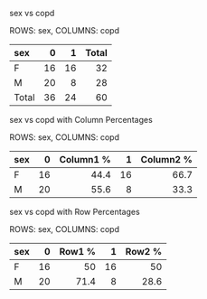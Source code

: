 sex vs copd

ROWS: sex, COLUMNS: copd

| sex   |   0 |   1 |   Total |
|:------|----:|----:|--------:|
| F     |  16 |  16 |      32 |
| M     |  20 |   8 |      28 |
| Total |  36 |  24 |      60 |

sex vs copd with Column Percentages

ROWS: sex, COLUMNS: copd

| sex   |   0 |   Column1 % |   1 |   Column2 % |
|:------|----:|------------:|----:|------------:|
| F     |  16 |        44.4 |  16 |        66.7 |
| M     |  20 |        55.6 |   8 |        33.3 |

sex vs copd with Row Percentages

ROWS: sex, COLUMNS: copd

| sex   |   0 |   Row1 % |   1 |   Row2 % |
|:------|----:|---------:|----:|---------:|
| F     |  16 |     50   |  16 |     50   |
| M     |  20 |     71.4 |   8 |     28.6 |